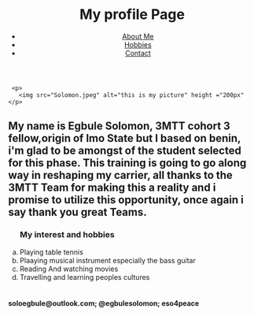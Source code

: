 <!DOCTYPE html>
<html>
  <head>
    <meta charset="utf-8">
    <title>My Profile Page</title>
  </head>
  <body>
    <header>
      <div class="container">
        <div id="branding">
          <h1>My profile Page </h1>
        </div>
        <nav>
          <ul>
            <li><a href="#">About Me</a></li>
            <li><a href="#">Hobbies</a></li>
            <li><a href="#">Contact</a></li>
          </ul>
        </nav>
      </div>
    </header>

     <p>
       <img src="Solomon.jpeg" alt="this is my picture" height ="200px"</p>
       
   <section id="main">
      <div class="container">
        <article id="main-col">
          <h2 class="Bio Section"</h2>
          <p>
My name is Egbule Solomon, 3MTT cohort 3 fellow,origin of Imo State but I based on benin, i'm glad to be amongst of the student selected for this phase. This training is going to go along way in reshaping my carrier, all thanks to the 3MTT Team for making this a reality and i promise to utilize this opportunity, once again i say thank you great Teams.
   </p>
</section>
   <ol type ="a">
   <h3>My interest and hobbies</h3>
   <li>Playing table tennis</li>
   <li>Plaaying musical instrument especially the bass guitar</li>
   <li>Reading And watching movies</li>
   <li>Travelling and learning peoples cultures</li> <br>
</ol>

<footer>
      <h4>soloegbule@outlook.com; @egbulesolomon; eso4peace</h4>
    </footer>

</body>
</html>